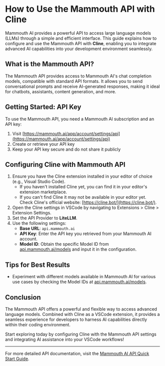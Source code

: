 # How to Use the Mammouth API with Cline

Mammouth AI provides a powerful API to access large language models (LLMs) through a simple and efficient interface. This guide explains how to configure and use the Mammouth API with **Cline**, enabling you to integrate advanced AI capabilities into your development environment seamlessly.

## What is the Mammouth API?

The Mammouth API provides access to Mammouth AI's chat completion models, compatible with standard API formats. It allows you to send conversational prompts and receive AI-generated responses, making it ideal for chatbots, assistants, content generation, and more.

## Getting Started: API Key

To use the Mammouth API, you need a Mammouth AI subscription and an API key:

1. Visit [https://mammouth.ai/app/account/settings/api](https://mammouth.ai/app/account/settings/api)
2. Create or retrieve your API key
3. Keep your API key secure and do not share it publicly

## Configuring Cline with Mammouth API

1. Ensure you have the Cline extension installed in your editor of choice (e.g., Visual Studio Code).
   - If you haven't installed Cline yet, you can find it in your editor's extension marketplace.
   - If you can't find Cline it may not be available in your editor yet. Check Cline's official website: [https://cline.bot/](https://cline.bot/).
2. Open the Cline settings in VSCode by navigating to Extensions > Cline > Extension Settings.
3. Set the API Provider to **LiteLLM**.
4. Use the following settings:
   - **Base URL**: `api.mammouth.ai`
   - **API Key**: Enter the API key you retrieved from your Mammouth AI account.
   - **Model ID**: Obtain the specific Model ID from [api.mammouth.ai/models](https://api.mammouth.ai/models) and input it in the configuration.

## Tips for Best Results

- Experiment with different models available in Mammouth AI for various use cases by checking the Model IDs at [api.mammouth.ai/models](https://api.mammouth.ai/models).

## Conclusion

The Mammouth API offers a powerful and flexible way to access advanced language models. Combined with Cline as a VSCode extension, it provides a seamless experience for developers to harness AI capabilities directly within their coding environment.

Start exploring today by configuring Cline with the Mammouth API settings and integrating AI assistance into your VSCode workflows!

---

For more detailed API documentation, visit the [Mammouth AI API Quick Start Guide](https://mammouth.ai/docs/api-quick-start).
